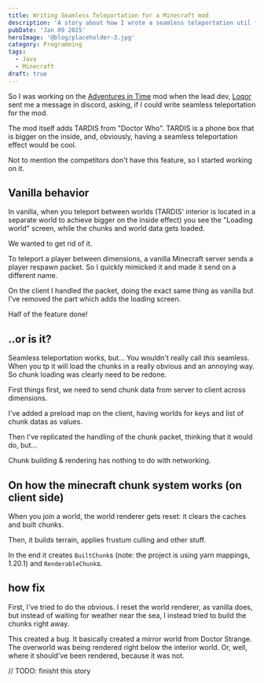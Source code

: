 ```yaml
---
title: Writing Seamless Teleportation for a Minecraft mod
description: 'A story about how I wrote a seamless teleportation util for a minecraft mod.'
pubDate: 'Jan 09 2025'
heroImage: '@blog/placeholder-3.jpg'
category: Programming
tags:
  - Java
  - Minecraft
draft: true
---
```


So I was working on the [Adventures in Time](https://github.com/pavatus/ait) mod when the lead dev, [Loqor](https://github.com/Loqor)
sent me a message in discord, asking, if I could write seamless teleportation for the mod.

The mod itself adds TARDIS from "Doctor Who". TARDIS is a phone box that is bigger on the inside, and, 
obviously, having a seamless teleportation effect would be cool.

Not to mention the competitors don't have this feature, so I started working on it.

## Vanilla behavior
In vanilla, when you teleport between worlds (TARDIS' interior is located in a separate world to achieve bigger
on the inside effect) you see the "Loading world" screen, while the chunks and world data gets loaded.

We wanted to get rid of it.

To teleport a player between dimensions, a vanilla Minecraft server sends a player respawn packet.
So I quickly mimicked it and made it send on a different name.

On the client I handled the packet, doing the exact same thing as vanilla but I've removed the part which adds the loading screen.

Half of the feature done!

## ..or is it?
Seamless teleportation works, but... You wouldn't really call *this* seamless. When you tp it will load the chunks
in a really obvious and an annoying way. So chunk loading was clearly need to be redone.

First things first, we need to send chunk data from server to client across dimensions.

I've added a preload map on the client, having worlds for keys and list of chunk datas as values.

Then I've replicated the handling of the chunk packet, thinking that it would do, but...

Chunk building & rendering has nothing to do with networking.

## On how the minecraft chunk system works (on client side)
When you join a world, the world renderer gets reset: it clears the caches and built chunks.

Then, it builds terrain, applies frustum culling and other stuff.

In the end it creates `BuiltChunk`s (note: the project is using yarn mappings, 1.20.1) and `RenderableChunk`s.

## how fix
First, I've tried to do the obvious. I reset the world renderer, as vanilla does, but instead of waiting for 
weather near the sea, I instead tried to build the chunks right away.

This created a bug. It basically created a mirror world from Doctor Strange.
The overworld was being rendered right below the interior world. Or, well, where it should've been rendered, 
because it was not.

// TODO: finisht this story